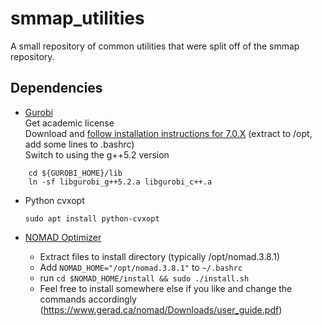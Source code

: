 # smmap_utilities
A small repository of common utilities that were split off of the smmap repository.

## Dependencies
* [Gurobi](https://www.gurobi.com)  
  Get academic license  
  Download and [follow installation instructions for 7.0.X](http://www.gurobi.com/documentation/7.0/quickstart_linux/software_installation_guid.html#section:Installation) (extract to /opt, add some lines to .bashrc)  
  Switch to using the g++5.2 version 
  
 ```
     cd ${GUROBI_HOME}/lib
     ln -sf libgurobi_g++5.2.a libgurobi_c++.a
 ```
  
* Python cvxopt

    `sudo apt install python-cvxopt`

* [NOMAD Optimizer](https://sourceforge.net/projects/nomad-bb-opt/)

  * Extract files to install directory (typically /opt/nomad.3.8.1)
  * Add `NOMAD_HOME="/opt/nomad.3.8.1"` to `~/.bashrc`
  * run `cd $NOMAD_HOME/install && sudo ./install.sh`
  * Feel free to install somewhere else if you like and change the commands accordingly (https://www.gerad.ca/nomad/Downloads/user_guide.pdf)

